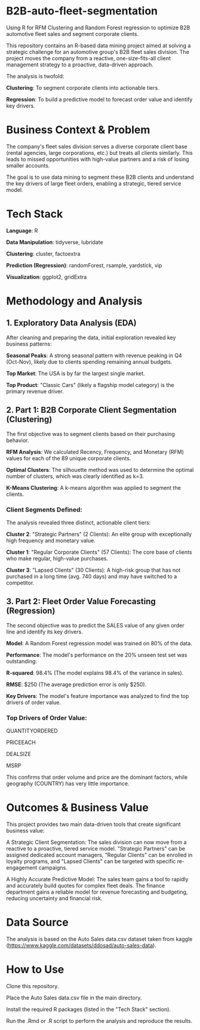 # B2B-auto-fleet-segmentation
Using R for RFM Clustering and Random Forest regression to optimize B2B automotive fleet sales and segment corporate clients.

This repository contains an R-based data mining project aimed at solving a strategic challenge for an automotive group's B2B fleet sales division. The project moves the company from a reactive, one-size-fits-all client management strategy to a proactive, data-driven approach.

The analysis is twofold:

**Clustering**: To segment corporate clients into actionable tiers.

**Regression**: To build a predictive model to forecast order value and identify key drivers.

# Business Context & Problem

The company's fleet sales division serves a diverse corporate client base (rental agencies, large corporations, etc.) but treats all clients similarly. This leads to missed opportunities with high-value partners and a risk of losing smaller accounts.

The goal is to use data mining to segment these B2B clients and understand the key drivers of large fleet orders, enabling a strategic, tiered service model.

# Tech Stack

**Language**: R

**Data Manipulation**: tidyverse, lubridate

**Clustering**: cluster, factoextra

**Prediction (Regression)**: randomForest, rsample, yardstick, vip

**Visualization**: ggplot2, gridExtra

# Methodology and Analysis

## 1. Exploratory Data Analysis (EDA)

After cleaning and preparing the data, initial exploration revealed key business patterns:

**Seasonal Peaks**: A strong seasonal pattern with revenue peaking in Q4 (Oct-Nov), likely due to clients spending remaining annual budgets.

**Top Market**: The USA is by far the largest single market.

**Top Product**: "Classic Cars" (likely a flagship model category) is the primary revenue driver.

## 2. Part 1: B2B Corporate Client Segmentation (Clustering)

The first objective was to segment clients based on their purchasing behavior.

**RFM Analysis**: We calculated Recency, Frequency, and Monetary (RFM) values for each of the 89 unique corporate clients.

**Optimal Clusters**: The silhouette method was used to determine the optimal number of clusters, which was clearly identified as k=3.

**K-Means Clustering**: A k-means algorithm was applied to segment the clients.

### Client Segments Defined:

The analysis revealed three distinct, actionable client tiers:

**Cluster 2**: "Strategic Partners" (2 Clients): An elite group with exceptionally high frequency and monetary value.

**Cluster 1**: "Regular Corporate Clients" (57 Clients): The core base of clients who make regular, high-value purchases.

**Cluster 3**: "Lapsed Clients" (30 Clients): A high-risk group that has not purchased in a long time (avg. 740 days) and may have switched to a competitor.

## 3. Part 2: Fleet Order Value Forecasting (Regression)

The second objective was to predict the SALES value of any given order line and identify its key drivers.

**Model**: A Random Forest regression model was trained on 80% of the data.

**Performance**: The model's performance on the 20% unseen test set was outstanding:

**R-squared**: 98.4% (The model explains 98.4% of the variance in sales).

**RMSE**: $250 (The average prediction error is only $250).

**Key Drivers**: The model's feature importance was analyzed to find the top drivers of order value.

### Top Drivers of Order Value:

QUANTITYORDERED

PRICEEACH

DEALSIZE

MSRP

This confirms that order volume and price are the dominant factors, while geography (COUNTRY) has very little importance.

# Outcomes & Business Value

This project provides two main data-driven tools that create significant business value:

A Strategic Client Segmentation: The sales division can now move from a reactive to a proactive, tiered service model. "Strategic Partners" can be assigned dedicated account managers, "Regular Clients" can be enrolled in loyalty programs, and "Lapsed Clients" can be targeted with specific re-engagement campaigns.

A Highly Accurate Predictive Model: The sales team gains a tool to rapidly and accurately build quotes for complex fleet deals. The finance department gains a reliable model for revenue forecasting and budgeting, reducing uncertainty and financial risk.

# Data Source

The analysis is based on the Auto Sales data.csv dataset taken from kaggle (https://www.kaggle.com/datasets/ddosad/auto-sales-data).

# How to Use

Clone this repository.

Place the Auto Sales data.csv file in the main directory.

Install the required R packages (listed in the "Tech Stack" section).

Run the .Rmd or .R script to perform the analysis and reproduce the results.
